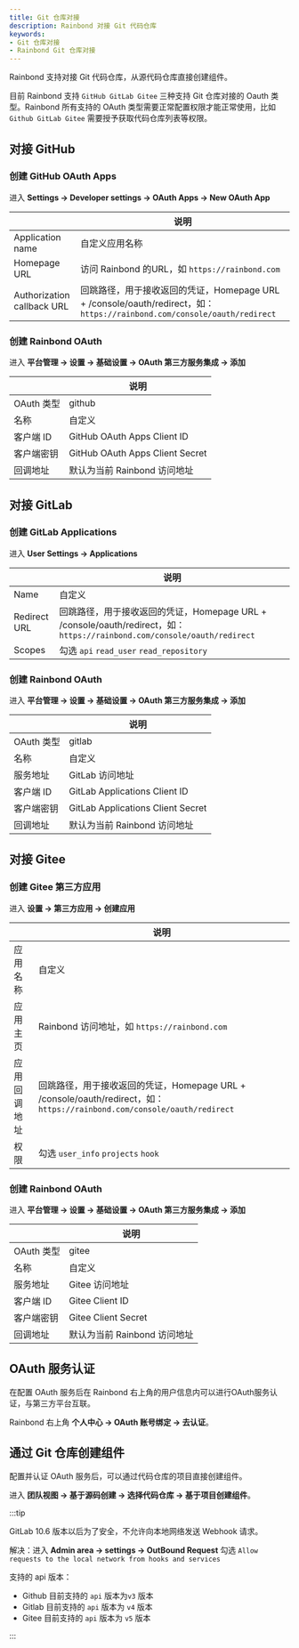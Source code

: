 ```yaml
---
title: Git 仓库对接
description: Rainbond 对接 Git 代码仓库
keywords:
- Git 仓库对接
- Rainbond Git 仓库对接
---
```


Rainbond 支持对接 Git 代码仓库，从源代码仓库直接创建组件。

目前 Rainbond 支持 `GitHub GitLab Gitee` 三种支持 Git 仓库对接的 Oauth 类型。Rainbond 所有支持的 OAuth 类型需要正常配置权限才能正常使用，比如 `Github GitLab Gitee` 需要授予获取代码仓库列表等权限。



## 对接 GitHub 

### 创建 GitHub OAuth Apps

进入 **Settings -> Developer settings -> OAuth Apps -> New OAuth App**

|                            | 说明                                                         |
| -------------------------- | ------------------------------------------------------------ |
| Application name           | 自定义应用名称                                               |
| Homepage URL               | 访问 Rainbond 的URL，如 `https://rainbond.com`               |
| Authorization callback URL | 回跳路径，用于接收返回的凭证，Homepage URL + /console/oauth/redirect，如：`https://rainbond.com/console/oauth/redirect` |

### 创建 Rainbond OAuth

进入 **平台管理 -> 设置 -> 基础设置 -> OAuth 第三方服务集成 -> 添加**

|            | 说明                            |
| ---------- | ------------------------------- |
| OAuth 类型 | github                          |
| 名称       | 自定义                          |
| 客户端 ID  | GitHub OAuth Apps Client ID     |
| 客户端密钥 | GitHub OAuth Apps Client Secret |
| 回调地址   | 默认为当前 Rainbond 访问地址    |



## 对接 GitLab

### 创建 GitLab Applications

进入 **User Settings -> Applications**

|              | 说明                                                         |
| ------------ | ------------------------------------------------------------ |
| Name         | 自定义                                                       |
| Redirect URL | 回跳路径，用于接收返回的凭证，Homepage URL + /console/oauth/redirect，如：`https://rainbond.com/console/oauth/redirect` |
| Scopes       | 勾选 `api` `read_user` `read_repository`                     |

### 创建 Rainbond OAuth

进入 **平台管理 -> 设置 -> 基础设置 -> OAuth 第三方服务集成 -> 添加**

|            | 说明                               |
| ---------- | ---------------------------------- |
| OAuth 类型 | gitlab                             |
| 名称       | 自定义                             |
| 服务地址   | GitLab 访问地址                    |
| 客户端 ID  | GitLab Applications Client ID      |
| 客户端密钥 | GitLab Applications  Client Secret |
| 回调地址   | 默认为当前 Rainbond 访问地址       |

## 对接 Gitee

### 创建 Gitee 第三方应用

进入 **设置 -> 第三方应用 -> 创建应用**

|              | 说明                                                         |
| ------------ | ------------------------------------------------------------ |
| 应用名称     | 自定义                                                       |
| 应用主页     | Rainbond 访问地址，如 `https://rainbond.com`                 |
| 应用回调地址 | 回跳路径，用于接收返回的凭证，Homepage URL + /console/oauth/redirect，如：`https://rainbond.com/console/oauth/redirect` |
| 权限         | 勾选 `user_info` `projects` `hook`                           |

### 创建 Rainbond OAuth

进入 **平台管理 -> 设置 -> 基础设置 -> OAuth 第三方服务集成 -> 添加**

|            | 说明                         |
| ---------- | ---------------------------- |
| OAuth 类型 | gitee                        |
| 名称       | 自定义                       |
| 服务地址   | Gitee 访问地址               |
| 客户端 ID  | Gitee Client ID              |
| 客户端密钥 | Gitee  Client Secret         |
| 回调地址   | 默认为当前 Rainbond 访问地址 |

##  OAuth 服务认证

在配置 OAuth 服务后在 Rainbond 右上角的用户信息内可以进行OAuth服务认证，与第三方平台互联。

Rainbond 右上角 **个人中心 -> OAuth 账号绑定 -> 去认证**。

## 通过 Git 仓库创建组件

配置并认证 OAuth 服务后，可以通过代码仓库的项目直接创建组件。

进入 **团队视图 -> 基于源码创建 -> 选择代码仓库 -> 基于项目创建组件**。



:::tip

GitLab 10.6 版本以后为了安全，不允许向本地网络发送 Webhook 请求。

解决：进入 **Admin area -> settings -> OutBound Request** 勾选 `Allow requests to the local network from hooks and services`

支持的 api 版本：

* Github 目前支持的 `api` 版本为`v3` 版本
* Gitlab 目前支持的 `api` 版本为 `v4` 版本
* Gitee 目前支持的 `api` 版本为 `v5` 版本

:::
